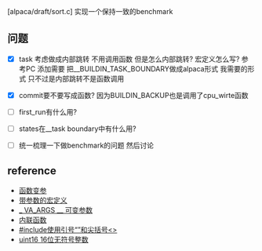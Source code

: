 [alpaca/draft/sort.c]
实现一个保持一致的benchmark
## 问题
- [x] task 考虑做成内部跳转 
	不用调用函数 但是怎么内部跳转? 宏定义怎么写? 
		参考PC 添加需要
			把__BUILDIN_TASK_BOUNDARY做成alpaca形式 我需要的形式 只不过是内部跳转不是函数调用 

- [x] commit要不要写成函数?
	因为BUILDIN_BACKUP也是调用了cpu_wirte函数

- [ ] first_run有什么用?
- [ ] states在__task boundary中有什么用?

- [ ] 统一梳理一下做benchmark的问题 然后讨论

## reference
- [函数变参](https://blog.csdn.net/plm199513100/article/details/104905990)
- [带参数的宏定义](http://c.biancheng.net/view/446.html )
- [_ VA_ARGS __  可变参数](https://zhuanlan.zhihu.com/p/410584465)  
- [内联函数](https://www.runoob.com/cplusplus/cpp-inline-functions.html)
- [#include使用引号“”和尖括号<>](https://zhuanlan.zhihu.com/p/161049759)  
- [uint16 16位无符号整数](https://www.php.cn/faq/480404.html)